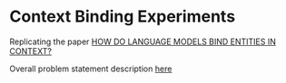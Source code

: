 # Context Binding Experiments

Replicating the paper [HOW DO LANGUAGE MODELS BIND ENTITIES IN CONTEXT?](https://arxiv.org/abs/2310.17191)

Overall problem statement description [here](https://docs.google.com/document/d/1poy5evcdSgfmJFCvaWTzmMTMUTSr7EGAK8G87XBGHs0/edit?tab=t.0)
